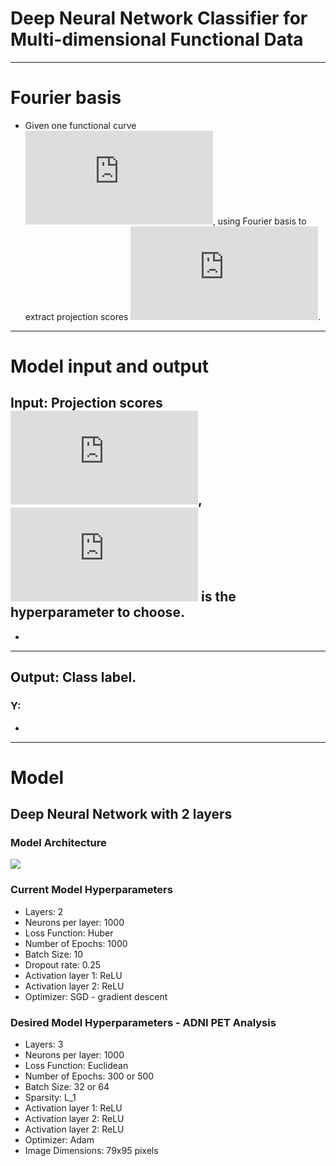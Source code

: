 # Deep Neural Network Classifier for Multi-dimensional Functional Data
------------------------------------------------

# Fourier basis
- Given one functional curve ![first equation](https://latex.codecogs.com/gif.latex?X%28t%29), using Fourier basis to extract projection scores ![second equation](https://latex.codecogs.com/gif.latex?%5Cxi_1%2C%20%5Cxi_2%2C%20%5Cldots).
-------------------------------------------------------

# Model input and output
## Input: Projection scores ![xi](https://latex.codecogs.com/gif.latex?%5Cxi_1%2C%20%5Cxi_2%2C%20%5Cldots%2C%20%5Cxi_J), ![J](https://latex.codecogs.com/gif.latex?J) is the hyperparameter to choose.
- 
----------------------------------------------------------
## Output: Class label.

### Y:
- 
-------------------------------------------------------------
# Model
## Deep Neural Network with 2 layers
### Model Architecture 
<img src="models/model.png"></img>

### Current Model Hyperparameters 
- Layers: 2
- Neurons per layer: 1000
- Loss Function: Huber
- Number of Epochs: 1000
- Batch Size: 10
- Dropout rate: 0.25
- Activation layer 1: ReLU
- Activation layer 2: ReLU
- Optimizer: SGD - gradient descent

### Desired Model Hyperparameters - ADNI PET Analysis
- Layers: 3
- Neurons per layer: 1000
- Loss Function: Euclidean
- Number of Epochs: 300 or 500
- Batch Size: 32 or 64
- Sparsity: L_1
- Activation layer 1: ReLU
- Activation layer 2: ReLU
- Activation layer 2: ReLU
- Optimizer: Adam
- Image Dimensions: 79x95 pixels

